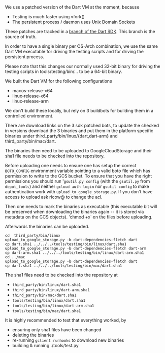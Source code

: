 <!---
Copyright (c) 2015, the Dartino project authors. Please see the AUTHORS file
for details. All rights reserved. Use of this source code is governed by a
BSD-style license that can be found in the LICENSE.md file.
-->

We use a patched version of the Dart VM at the moment, because
  * Testing is much faster using vfork()
  * The persistent process / daemon uses Unix Domain Sockets

These patches are tracked in a [branch of the Dart
SDK](https://github.com/dart-lang/sdk/tree/_temporary_dartino_patches). This
branch is the source of truth.

In order to have a single binary per OS-Arch combination, we use the
same Dart VM executable for driving the testing scripts and for driving
the persistent process.

Please note that this changes our normally used 32-bit binary for driving the
testing scripts in tools/testing/bin/... to be a 64-bit binary.

We built the Dart VM for the following configurations
  * macos-release-x64
  * linux-release-x64
  * linux-release-arm

We don't build these locally, but rely on 3 buildbots for building them in
a controlled environment.

There are download links on the 3 sdk patched bots, to update the checked in
versions download the 3 binaries and put them in the platform specific binaries
under third_party/bin/linux/{dart,dart-arm} and third_party/bin/mac/dart.

The binaries then need to be uploaded to GoogleCloudStorage and
their sha1 file needs to be checked into the repository.

Before uploading one needs to ensure one has setup the correct
`BOTO_CONFIG` environment variable pointing to a valid boto file which
has permission to write to the GCS bucket.  To ensure that you have
the right permissions you should run '`gsutil.py config` (with the
`gsutil.py` from `depot_tools`) and neither
`gcloud auth login` nor `gsutil config` to make authentication work with
`upload_to_google_storage.py`. If you don't have access to upload ask ricow@
to change the acl.

Then one needs to mark the binaries as executable (this executable bit will be
preserved when downloading the binaries again -- it is stored via metadata on
the GCS objects). 'chmod +x' on the files before uploading.

Afterwards the binaries can be uploaded.

```
cd  third_party/bin/linux
upload_to_google_storage.py -b dart-dependencies-fletch dart
cp dart.sha1 ../../../tools/testing/bin/linux/dart.sha1
upload_to_google_storage.py -b dart-dependencies-fletch dart-arm
cp dart-arm.sha1 ../../../tools/testing/bin/linux/dart-arm.sha1
cd ../mac
upload_to_google_storage.py -b dart-dependencies-fletch dart
cp dart.sha1 ../../../tools/testing/bin/mac/dart.sha1
```

The sha1 files need to be checked into the repository at
  * `third_party/bin/linux/dart.sha1`
  * `third_party/bin/linux/dart-arm.sha1`
  * `third_party/bin/mac/dart.sha1`
  * `tools/testing/bin/linux/dart.sha1`
  * `tools/testing/bin/linux/dart-arm.sha1`
  * `tools/testing/bin/mac/dart.sha1`

It is highly recommended to test that everything worked, by
  * ensuring only sha1 files have been changed
  * deleting the binaries
  * re-running `gclient runhooks` to download new binaries
  * building & running ./tools/test.py
